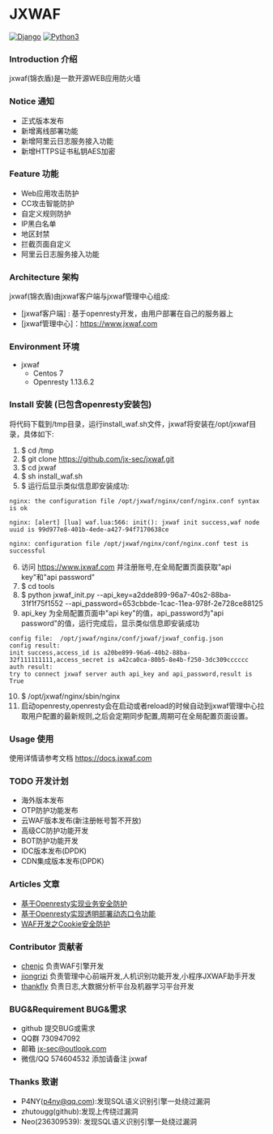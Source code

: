 # JXWAF


[![Django](https://img.shields.io/badge/centos-7-brightgreen.svg)](https://www.centos.org/)
[![Python3](https://img.shields.io/badge/openresty-1.13.6.2-brightgreen)](http://openresty.org/en/)

### Introduction 介绍

jxwaf(锦衣盾)是一款开源WEB应用防火墙

### Notice 通知
  - 正式版本发布
  - 新增离线部署功能
  - 新增阿里云日志服务接入功能
  - 新增HTTPS证书私钥AES加密
  
### Feature 功能
  - Web应用攻击防护
  - CC攻击智能防护
  - 自定义规则防护
  - IP黑白名单
  - 地区封禁
  - 拦截页面自定义
  - 阿里云日志服务接入功能

### Architecture 架构

jxwaf(锦衣盾)由jxwaf客户端与jxwaf管理中心组成:
  - [jxwaf客户端] : 基于openresty开发，由用户部署在自己的服务器上
  - [jxwaf管理中心]：https://www.jxwaf.com


### Environment 环境

  - jxwaf 
    - Centos 7
    - Openresty 1.13.6.2

###  Install 安装 (已包含openresty安装包)
将代码下载到/tmp目录，运行install_waf.sh文件，jxwaf将安装在/opt/jxwaf目录，具体如下:

   1. $ cd /tmp
   2. $ git clone https://github.com/jx-sec/jxwaf.git
   3. $ cd jxwaf
   4. $ sh install_waf.sh 
   5. $ 运行后显示类似信息即安装成功: 
   

```
nginx: the configuration file /opt/jxwaf/nginx/conf/nginx.conf syntax is ok

nginx: [alert] [lua] waf.lua:566: init(): jxwaf init success,waf node uuid is 99d977e8-401b-4ede-a427-94f7170638ce

nginx: configuration file /opt/jxwaf/nginx/conf/nginx.conf test is successful
```


   6. 访问 https://www.jxwaf.com 并注册账号,在全局配置页面获取"api key"和"api password"
   7. $ cd tools
   8. $ python jxwaf_init.py --api_key=a2dde899-96a7-40s2-88ba-31f1f75f1552 --api_password=653cbbde-1cac-11ea-978f-2e728ce88125
   9. api_key 为全局配置页面中"api key"的值，api_password为"api password"的值，运行完成后，显示类似信息即安装成功
   

```
config file:  /opt/jxwaf/nginx/conf/jxwaf/jxwaf_config.json
config result:
init success,access_id is a20be899-96a6-40b2-88ba-32f111111111,access_secret is a42ca0ca-80b5-8e4b-f250-3dc309cccccc
auth result:
try to connect jxwaf server auth api_key and api_password,result is True
```
   10. $ /opt/jxwaf/nginx/sbin/nginx
   11. 启动openresty,openresty会在启动或者reload的时候自动到jxwaf管理中心拉取用户配置的最新规则,之后会定期同步配置,周期可在全局配置页面设置。
  

### Usage 使用
使用详情请参考文档
https://docs.jxwaf.com

### TODO 开发计划
- 海外版本发布
- OTP防护功能发布
- 云WAF版本发布(新注册帐号暂不开放)
- 高级CC防护功能开发
- BOT防护功能开发
- IDC版本发布(DPDK)
- CDN集成版本发布(DPDK)

### Articles 文章
   * [基于Openresty实现业务安全防护 ](http://www.freebuf.com/vuls/150571.html)
   * [基于Openresty实现透明部署动态口令功能](http://www.freebuf.com/articles/network/150959.html)
   * [WAF开发之Cookie安全防护  ](http://www.freebuf.com/articles/web/164232.html) 
    

### Contributor 贡献者
- [chenjc](https://github.com/jx-sec) 负责WAF引擎开发
- [jiongrizi](https://github.com/jiongrizi) 负责管理中心前端开发,人机识别功能开发,小程序JXWAF助手开发
- [thankfly](https://github.com/thankfly)   负责日志,大数据分析平台及机器学习平台开发


### BUG&Requirement BUG&需求

- github 提交BUG或需求
- QQ群 730947092
- 邮箱 jx-sec@outlook.com
- 微信/QQ 574604532 添加请备注 jxwaf

### Thanks 致谢
 - P4NY(p4ny@qq.com):发现SQL语义识别引擎一处绕过漏洞  
 - zhutougg(github):发现上传绕过漏洞
 - Neo(236309539): 发现SQL语义识别引擎一处绕过漏洞

